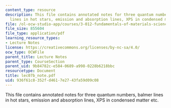 ```yaml
---
content_type: resource
description: This file contains annotated notes for three quantum numbers, balmer
  lines in hot stars, emission and absorption lines, XPS in condensed matter etc.
file: /ol-ocw-studio-app/courses/3-012-fundamentals-of-materials-science-fall-2005/936f61c8352fd4617e2743fa59d09c08_lec07b_note.pdf
file_size: 855604
file_type: application/pdf
learning_resource_types:
- Lecture Notes
license: https://creativecommons.org/licenses/by-nc-sa/4.0/
ocw_type: OCWFile
parent_title: Lecture Notes
parent_type: CourseSection
parent_uid: 9b84782c-e584-0689-a998-0228b6218bbc
resourcetype: Document
title: lec07b_note.pdf
uid: 936f61c8-352f-d461-7e27-43fa59d09c08
---
```

This file contains annotated notes for three quantum numbers, balmer lines in hot stars, emission and absorption lines, XPS in condensed matter etc.